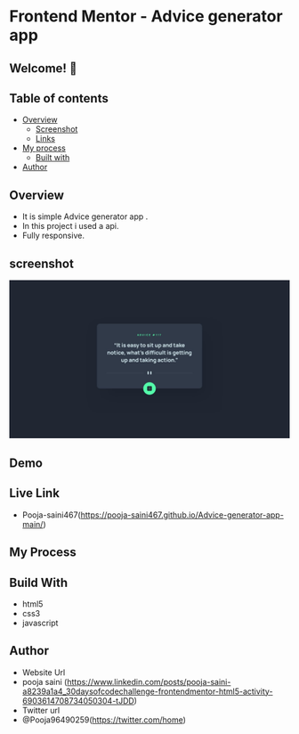 # Frontend Mentor - Advice generator app

## Welcome! 👋

## Table of contents

- [Overview](#overview)
  - [Screenshot](#screenshot)
  - [Links](#links)
- [My process](#my-process)
  - [Built with](#built-with)
- [Author](#author)

## Overview 
- It is simple Advice generator app .
- In this project i used a api.
- Fully responsive.

## screenshot
<img src="https://github.com/Pooja-saini467/Advice-generator-app-main/blob/main/design/desktop-design.jpg">

## Demo

## Live Link
- Pooja-saini467(https://pooja-saini467.github.io/Advice-generator-app-main/)


## My Process
## Build With
- html5
- css3
- javascript

## Author
- Website Url
- pooja saini (https://www.linkedin.com/posts/pooja-saini-a8239a1a4_30daysofcodechallenge-frontendmentor-html5-activity-6903614708734050304-tJDD)
- Twitter url
- @Pooja96490259(https://twitter.com/home)
